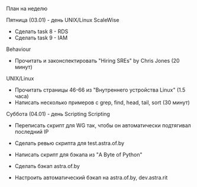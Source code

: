 План на неделю

Пятница (03.01) - день UNIX/Linux
ScaleWise
* Сделать task 8 - RDS
* Сделать task 9 - IAM

Behaviour
* Прочитать и законспектировать "Hiring SREs" by Chris Jones (20 минут)

UNIX/Linux
* Прочитать страницы 46-66 из "Внутреннего устройства Linux" (1.5 часа)
* Написать несколько примеров с grep, find, head, tail, sort (30 минут)

Суббота (04.01) - день Scripting
Scripting
* Переписать скрипт для WG так, чтобы он автоматически подтягивал последний IP
* Сделать ревью скрипта для test.astra.of.by
* Написать скрипт для бэкапа из "A Byte of Python"

* Сделать бэкап astra.of.by
* Настроить автоматический бэкап на astra.of.by, dev.astra.rit
